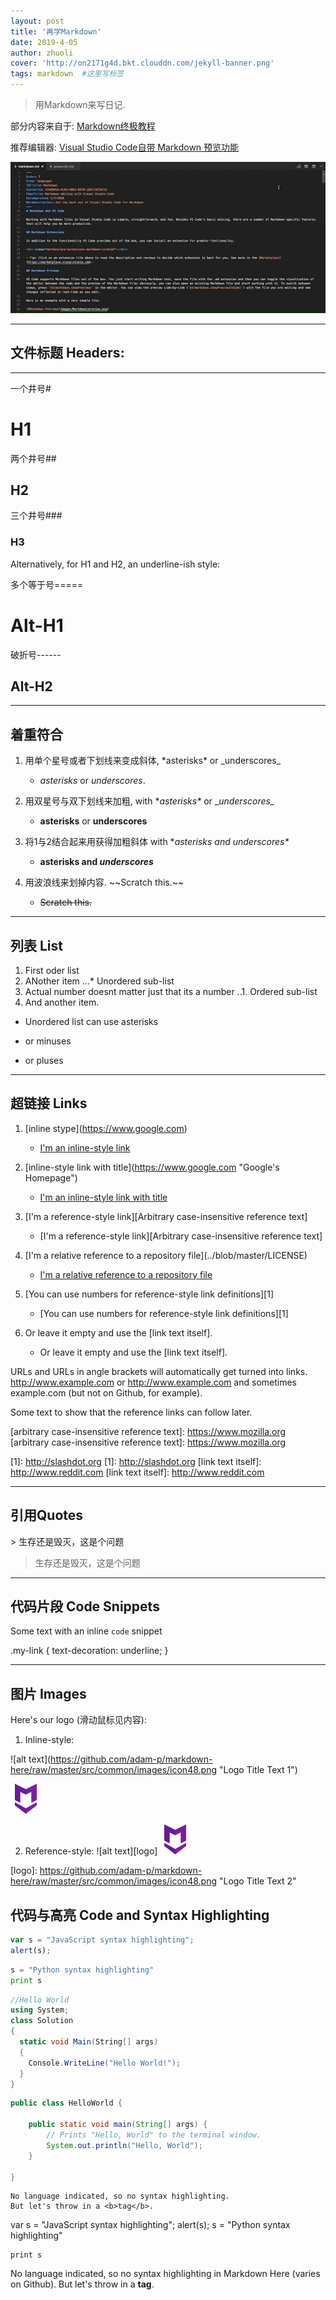 ```yaml
---
layout: post
title: '再学Markdown'
date: 2019-4-05
author: zhuoli
cover: 'http://on2171g4d.bkt.clouddn.com/jekyll-banner.png'
tags: markdown  #这里写标签
---
```


> 用Markdown来写日记.

部分内容来自于: [Markdown终极教程](https://blog.ghost.org/markdown/) 

推荐编辑器: [Visual Studio Code自带 Markdown 预览功能](https://code.visualstudio.com/Docs/languages/markdown)

![all text](https://github.com/Zhuoli/zhuoli.github.io/blob/master/assets/img/md-dynamic-preview.gif?raw=true)


---
## 文件标题 Headers:
---
一个井号\#
# H1
两个井号\##
## H2
三个井号\###
### H3

Alternatively, for H1 and H2, an underline-ish style:

多个等于号=====

Alt-H1
======

破折号------

Alt-H2
------
---
## 着重符合

1. 用单个星号或者下划线来变成斜体, \*asterisks\* or \_underscores\_      
    * *asterisks* or _underscores_.

2. 用双星号与双下划线来加粗, with \**asterisks\** or \__underscores\__
    * **asterisks** or __underscores__

3. 将1与2结合起来用获得加粗斜体 with \**asterisks and _underscores_\**
    * **asterisks and _underscores_**

4. 用波浪线来划掉内容. \~~Scratch this.\~~
    * ~~Scratch this.~~

---

## 列表 List
1. First oder list
2. ANother item
...* Unordered sub-list
1. Actual number doesnt matter just that its a number
..1. Ordered sub-list
4. And another item.

* Unordered list can use asterisks
- or minuses
+ or pluses

---

## 超链接 Links

1. \[inline stype](https://www.google.com)
    * [I'm an inline-style link](https://www.google.com)

2. \[inline-style link with title](https://www.google.com "Google's Homepage")
    * [I'm an inline-style link with title](https://www.google.com "Google's Homepage")
3. \[I'm a reference-style link][Arbitrary case-insensitive reference text]
    * [I'm a reference-style link][Arbitrary case-insensitive reference text]

4. \[I'm a relative reference to a repository file](../blob/master/LICENSE)
    * [I'm a relative reference to a repository file](../blob/master/LICENSE)

5. \[You can use numbers for reference-style link definitions][1]
    * [You can use numbers for reference-style link definitions][1]

6. Or leave it empty and use the \[link text itself].
    * Or leave it empty and use the [link text itself].

URLs and URLs in angle brackets will automatically get turned into links. 
http://www.example.com or <http://www.example.com> and sometimes 
example.com (but not on Github, for example).

Some text to show that the reference links can follow later.

\[arbitrary case-insensitive reference text]: https://www.mozilla.org
[arbitrary case-insensitive reference text]: https://www.mozilla.org

\[1]: http://slashdot.org
[1]: http://slashdot.org
\[link text itself]: http://www.reddit.com
[link text itself]: http://www.reddit.com


---

## 引用Quotes

\> 生存还是毁灭，这是个问题
> 生存还是毁灭，这是个问题

---

## 代码片段 Code Snippets

Some text with an inline `code` snippet

 .my-link {
        text-decoration: underline;
    }

---

## 图片 Images

Here's our logo (滑动鼠标见内容):

1. Inline-style:

\!\[alt text]\(https://github.com/adam-p/markdown-here/raw/master/src/common/images/icon48.png "Logo Title Text 1")

![alt text](https://github.com/adam-p/markdown-here/raw/master/src/common/images/icon48.png "Logo Title Text 1")

2. Reference-style: 
\![alt text]\[logo]
![alt text][logo]

[logo]: https://github.com/adam-p/markdown-here/raw/master/src/common/images/icon48.png "Logo Title Text 2"
\[logo]: https://github.com/adam-p/markdown-here/raw/master/src/common/images/icon48.png "Logo Title Text 2"

## 代码与高亮 Code and Syntax Highlighting

```javascript
var s = "JavaScript syntax highlighting";
alert(s);
```
 
```python
s = "Python syntax highlighting"
print s
```

```csharp
//Hello World
using System;
class Solution
{
  static void Main(String[] args)
  {
    Console.WriteLine("Hello World!");
  }
}
```

```java
public class HelloWorld {

    public static void main(String[] args) {
        // Prints "Hello, World" to the terminal window.
        System.out.println("Hello, World");
    }

}
```

```
No language indicated, so no syntax highlighting. 
But let's throw in a <b>tag</b>.
```
var s = "JavaScript syntax highlighting";
alert(s);
s = "Python syntax highlighting"
    
    print s

No language indicated, so no syntax highlighting in Markdown Here (varies on Github). 
But let's throw in a <b>tag</b>.